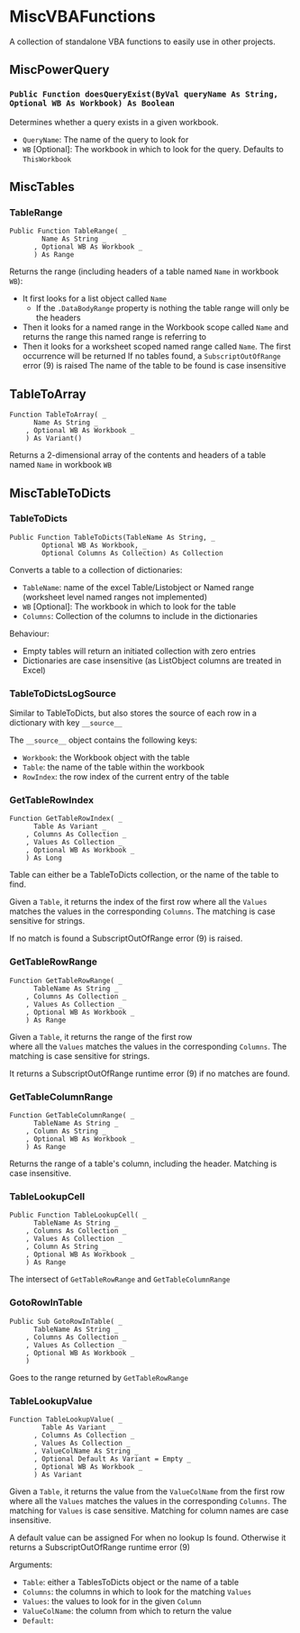 # MiscVBAFunctions
 A collection of standalone VBA functions to easily use in other projects.
 
## MiscPowerQuery

### `Public Function doesQueryExist(ByVal queryName As String, Optional WB As Workbook) As Boolean`

Determines whether a query exists in a given workbook.
- `QueryName`: The name of the query to look for
- `WB` [Optional]: The workbook in which to look for the query. Defaults to `ThisWorkbook`


## MiscTables

### TableRange

```
Public Function TableRange( _
        Name As String _
      , Optional WB As Workbook _
      ) As Range
```
Returns the range (including headers of a table named `Name` in workbook `WB`):
- It first looks for a list object called `Name`
  - If the `.DataBodyRange` property is nothing the table range will only be the headers
- Then it looks for a named range in the Workbook scope called `Name` and returns the 
  range this named range is referring to
- Then it looks for a worksheet scoped named range called `Name`. The first occurrence 
  will be returned
If no tables found, a `SubscriptOutOfRange` error (9) is raised
The name of the table to be found is case insensitive

## TableToArray

```
Function TableToArray( _
      Name As String _
    , Optional WB As Workbook _
    ) As Variant()
```
Returns a 2-dimensional array of the contents and headers of a table 
named `Name` in workbook `WB`


## MiscTableToDicts

### TableToDicts

```
Public Function TableToDicts(TableName As String, _
        Optional WB As Workbook, _
        Optional Columns As Collection) As Collection
```

Converts a table to a collection of dictionaries:
- `TableName`: name of the excel Table/Listobject or 
Named range (worksheet level named ranges not implemented)
- `WB` [Optional]: The workbook in which to look for the table
- `Columns`: Collection of the columns to include in the dictionaries

Behaviour:
 - Empty tables will return an initiated collection with zero entries
 - Dictionaries are case insensitive (as ListObject columns are treated in Excel)

### TableToDictsLogSource

Similar to TableToDicts, but also stores the source of each row 
in a dictionary with key `__source__`

The `__source__` object contains the following keys:
 - `Workbook`: the Workbook object with the table
 - `Table`: the name of the table within the workbook
 - `RowIndex`: the row index of the current entry of the table


### GetTableRowIndex

```
Function GetTableRowIndex( _
      Table As Variant _
    , Columns As Collection _
    , Values As Collection _
    , Optional WB As Workbook _
    ) As Long
```

Table can either be a TableToDicts collection, or the name of 
the table to find. 

Given a `Table`, it returns the index of the first row
where all the `Values` matches the values in the corresponding
`Columns`. The matching is case sensitive for strings.

If no match is found a SubscriptOutOfRange error (9) is raised.

### GetTableRowRange

```
Function GetTableRowRange( _
      TableName As String _
    , Columns As Collection _
    , Values As Collection _
    , Optional WB As Workbook _
    ) As Range
```


Given a `Table`, it returns the range of the first row  
where all the `Values` matches the values in the corresponding
`Columns`. The matching is case sensitive for strings.

It returns a SubscriptOutOfRange runtime error (9) if no matches
are found.

### GetTableColumnRange
```
Function GetTableColumnRange( _
      TableName As String _
    , Column As String _
    , Optional WB As Workbook _
    ) As Range
```
Returns the range of a table's column, including the header.
Matching is case insensitive.

### TableLookupCell
```
Public Function TableLookupCell( _
      TableName As String _
    , Columns As Collection _
    , Values As Collection _
    , Column As String _
    , Optional WB As Workbook _
    ) As Range
```

The intersect of `GetTableRowRange` and `GetTableColumnRange`

### GotoRowInTable

```
Public Sub GotoRowInTable( _
      TableName As String _
    , Columns As Collection _
    , Values As Collection _
    , Optional WB As Workbook _
    )
```
Goes to the range returned by `GetTableRowRange`

### TableLookupValue

```
Function TableLookupValue( _
        Table As Variant _
      , Columns As Collection _
      , Values As Collection _
      , ValueColName As String _
      , Optional Default As Variant = Empty _
      , Optional WB As Workbook _
      ) As Variant
```

Given a `Table`, it returns the value from the `ValueColName` from the 
first row where all the `Values` matches the values in the corresponding
`Columns`. The matching for `Values` is case sensitive. Matching for column
names are case insensitive.

A default value can be assigned For when no lookup Is found. Otherwise
it returns a SubscriptOutOfRange runtime error (9)

Arguments:
- `Table`: either a TablesToDicts object or the name of a table
- `Columns`: the columns in which to look for the matching `Values`
- `Values`: the values to look for in the given `Column`
- `ValueColName`: the column from which to return the value
- `Default`: 